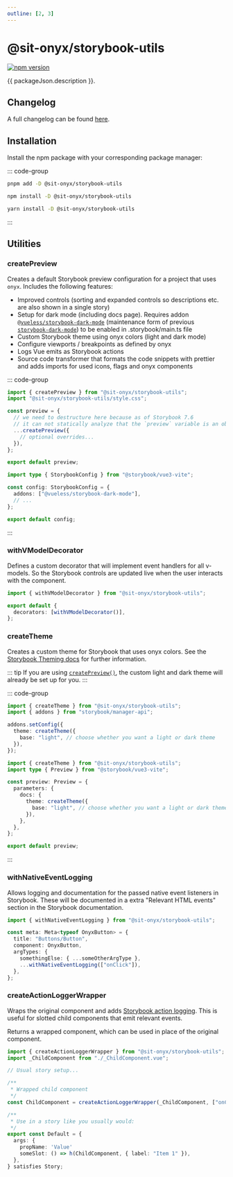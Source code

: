 ```yaml
---
outline: [2, 3]
---
```


<script lang="ts" setup>
import packageJson from "../../../../../packages/storybook-utils/package.json";
</script>

# @sit-onyx/storybook-utils

<div class="hide-external-link">

[![npm version](https://badge.fury.io/js/@sit-onyx%2Fstorybook-utils.svg)](https://www.npmjs.com/package/@sit-onyx/storybook-utils)

</div>

{{ packageJson.description }}.

## Changelog

A full changelog can be found [here](/development/packages/changelogs/storybook-utils).

## Installation

Install the npm package with your corresponding package manager:

::: code-group

```sh [pnpm]
pnpm add -D @sit-onyx/storybook-utils
```

```sh [npm]
npm install -D @sit-onyx/storybook-utils
```

```sh [yarn]
yarn install -D @sit-onyx/storybook-utils
```

:::

## Utilities

### createPreview

Creates a default Storybook preview configuration for a project that uses `onyx`. Includes the following features:

- Improved controls (sorting and expanded controls so descriptions etc. are also shown in a single story)
- Setup for dark mode (including docs page). Requires addon [`@vueless/storybook-dark-mode`](https://github.com/vuelessjs/storybook-dark-mode#readme) (maintenance form of previous [`storybook-dark-mode`](https://github.com/hipstersmoothie/storybook-dark-mode/issues/295#issuecomment-2938151892)) to be enabled in .storybook/main.ts file
- Custom Storybook theme using onyx colors (light and dark mode)
- Configure viewports / breakpoints as defined by onyx
- Logs Vue emits as Storybook actions
- Source code transformer that formats the code snippets with prettier and adds imports for used icons, flags and onyx components

::: code-group

```ts [.storybook/preview.ts]
import { createPreview } from "@sit-onyx/storybook-utils";
import "@sit-onyx/storybook-utils/style.css";

const preview = {
  // we need to destructure here because as of Storybook 7.6
  // it can not statically analyze that the `preview` variable is an object
  ...createPreview({
    // optional overrides...
  }),
};

export default preview;
```

```ts [.storybook/main.ts]
import type { StorybookConfig } from "@storybook/vue3-vite";

const config: StorybookConfig = {
  addons: ["@vueless/storybook-dark-mode"],
  // ...
};

export default config;
```

:::

### withVModelDecorator

Defines a custom decorator that will implement event handlers for all v-models.
So the Storybook controls are updated live when the user interacts with the component.

```ts [.storybook/preview.ts]
import { withVModelDecorator } from "@sit-onyx/storybook-utils";

export default {
  decorators: [withVModelDecorator()],
};
```

### createTheme

Creates a custom theme for Storybook that uses onyx colors.
See the [Storybook Theming docs](https://storybook.js.org/docs/configure/theming) for further information.

::: tip
If you are using [`createPreview()`](#createpreview), the custom light and dark theme will already be set up for you.
:::

::: code-group

```ts [.storybook/manager.ts]
import { createTheme } from "@sit-onyx/storybook-utils";
import { addons } from "storybook/manager-api";

addons.setConfig({
  theme: createTheme({
    base: "light", // choose whether you want a light or dark theme
  }),
});
```

```ts [.storybook/preview.ts]
import { createTheme } from "@sit-onyx/storybook-utils";
import type { Preview } from "@storybook/vue3-vite";

const preview: Preview = {
  parameters: {
    docs: {
      theme: createTheme({
        base: "light", // choose whether you want a light or dark theme
      }),
    },
  },
};

export default preview;
```

:::

### withNativeEventLogging

Allows logging and documentation for the passed native event listeners in Storybook.
These will be documented in a extra "Relevant HTML events" section in the Storybook documentation.

```ts [.storybook/preview.ts]
import { withNativeEventLogging } from "@sit-onyx/storybook-utils";

const meta: Meta<typeof OnyxButton> = {
  title: "Buttons/Button",
  component: OnyxButton,
  argTypes: {
    somethingElse: { ...someOtherArgType },
    ...withNativeEventLogging(["onClick"]),
  },
};
```

### createActionLoggerWrapper

Wraps the original component and adds [Storybook action logging](https://storybook.js.org/docs/essentials/actions).
This is useful for slotted child components that emit relevant events.

Returns a wrapped component, which can be used in place of the original component.

```ts
import { createActionLoggerWrapper } from "@sit-onyx/storybook-utils";
import _ChildComponent from "./_ChildComponent.vue";

// Usual story setup...

/**
 * Wrapped child component
 */
const ChildComponent = createActionLoggerWrapper(_ChildComponent, ["onChildEmit"]);

/**
 * Use in a story like you usually would:
 */
export const Default = {
  args: {
    propName: 'Value'
    someSlot: () => h(ChildComponent, { label: "Item 1" }),
  },
} satisfies Story;
```
